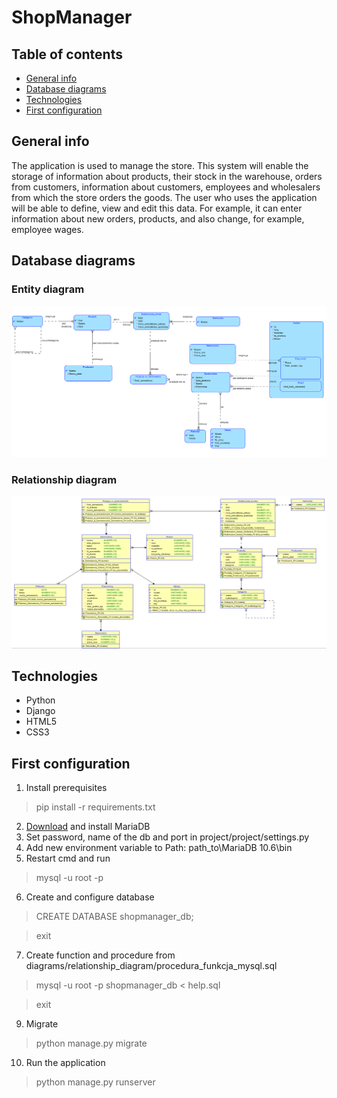 # ShopManager


## Table of contents
* [General info](#general-info)
* [Database diagrams](#database-diagrams)
* [Technologies](#technologies)
* [First configuration](#first-configuration)

## General info
The application is used to manage the store. This system will enable the storage of information about products, their stock in the warehouse, orders from customers, information about customers, employees and wholesalers from which the store orders the goods. The user who uses the application will be able to define, view and edit this data. For example, it can enter information about new orders, products, and also change, for example, employee wages.

## Database diagrams

### Entity diagram
![](diagrams/entity_diagram/diagram_zwiazkow_encji.png)

### Relationship diagram
![](diagrams/relationship_diagram/schemat_relacyjny.png)

## Technologies
* Python
* Django
* HTML5
* CSS3

## First configuration
1. Install prerequisites
> pip install -r requirements.txt
2. [Download](https://downloads.mariadb.org/) and install MariaDB
3. Set password, name of the db and port in project/project/settings.py
4. Add new environment variable to Path: path_to\MariaDB 10.6\bin
5. Restart cmd and run
> mysql -u root -p
6. Create and configure database
> CREATE DATABASE shopmanager_db;

> exit 
7. Create function and procedure from diagrams/relationship_diagram/procedura_funkcja_mysql.sql
> mysql -u root -p shopmanager_db < help.sql

> exit
9. Migrate
> python manage.py migrate
10. Run the application
> python manage.py runserver
